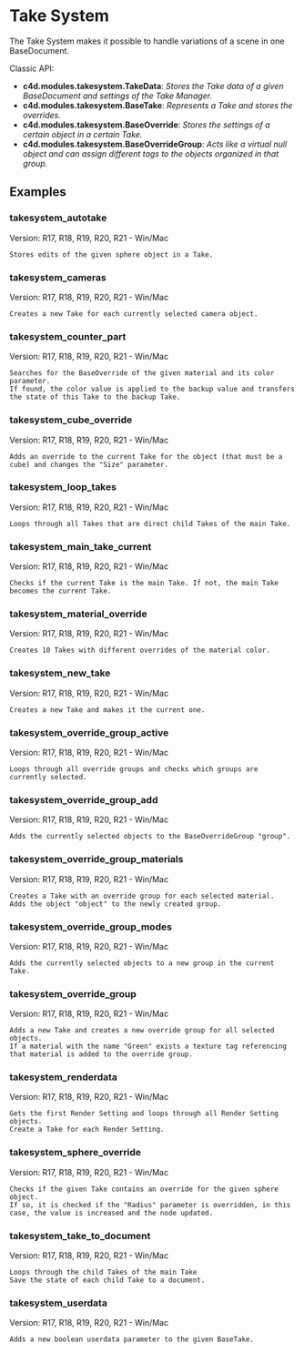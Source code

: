 # Take System

The Take System makes it possible to handle variations of a scene in one BaseDocument.

Classic API:
- **c4d.modules.takesystem.TakeData**: *Stores the Take data of a given BaseDocument and settings of the Take Manager.*
- **c4d.modules.takesystem.BaseTake**: *Represents a Take and stores the overrides.*
- **c4d.modules.takesystem.BaseOverride**: *Stores the settings of a certain object in a certain Take.*
- **c4d.modules.takesystem.BaseOverrideGroup**: *Acts like a virtual null object and can assign different tags to the objects organized in that group.*

## Examples

### takesystem_autotake
Version: R17, R18, R19, R20, R21 - Win/Mac

    Stores edits of the given sphere object in a Take.

### takesystem_cameras
Version: R17, R18, R19, R20, R21 - Win/Mac

    Creates a new Take for each currently selected camera object.

### takesystem_counter_part
Version: R17, R18, R19, R20, R21 - Win/Mac

    Searches for the BaseOverride of the given material and its color parameter.
    If found, the color value is applied to the backup value and transfers the state of this Take to the backup Take.

### takesystem_cube_override
Version: R17, R18, R19, R20, R21 - Win/Mac

    Adds an override to the current Take for the object (that must be a cube) and changes the "Size" parameter.

### takesystem_loop_takes
Version: R17, R18, R19, R20, R21 - Win/Mac

    Loops through all Takes that are direct child Takes of the main Take.

### takesystem_main_take_current
Version: R17, R18, R19, R20, R21 - Win/Mac

    Checks if the current Take is the main Take. If not, the main Take becomes the current Take.

### takesystem_material_override
Version: R17, R18, R19, R20, R21 - Win/Mac

    Creates 10 Takes with different overrides of the material color.

### takesystem_new_take
Version: R17, R18, R19, R20, R21 - Win/Mac

    Creates a new Take and makes it the current one.

### takesystem_override_group_active
Version: R17, R18, R19, R20, R21 - Win/Mac

    Loops through all override groups and checks which groups are currently selected.

### takesystem_override_group_add
Version: R17, R18, R19, R20, R21 - Win/Mac

    Adds the currently selected objects to the BaseOverrideGroup "group".

### takesystem_override_group_materials
Version: R17, R18, R19, R20, R21 - Win/Mac

    Creates a Take with an override group for each selected material.
    Adds the object "object" to the newly created group.

### takesystem_override_group_modes
Version: R17, R18, R19, R20, R21 - Win/Mac

    Adds the currently selected objects to a new group in the current Take.

### takesystem_override_group
Version: R17, R18, R19, R20, R21 - Win/Mac

    Adds a new Take and creates a new override group for all selected objects.
    If a material with the name "Green" exists a texture tag referencing that material is added to the override group.

### takesystem_renderdata
Version: R17, R18, R19, R20, R21 - Win/Mac

    Gets the first Render Setting and loops through all Render Setting objects.
    Create a Take for each Render Setting.
    
### takesystem_sphere_override
Version: R17, R18, R19, R20, R21 - Win/Mac

    Checks if the given Take contains an override for the given sphere object.
    If so, it is checked if the "Radius" parameter is overridden, in this case, the value is increased and the node updated.

### takesystem_take_to_document
Version: R17, R18, R19, R20, R21 - Win/Mac

    Loops through the child Takes of the main Take
    Save the state of each child Take to a document.
    
### takesystem_userdata
Version: R17, R18, R19, R20, R21 - Win/Mac

    Adds a new boolean userdata parameter to the given BaseTake.
